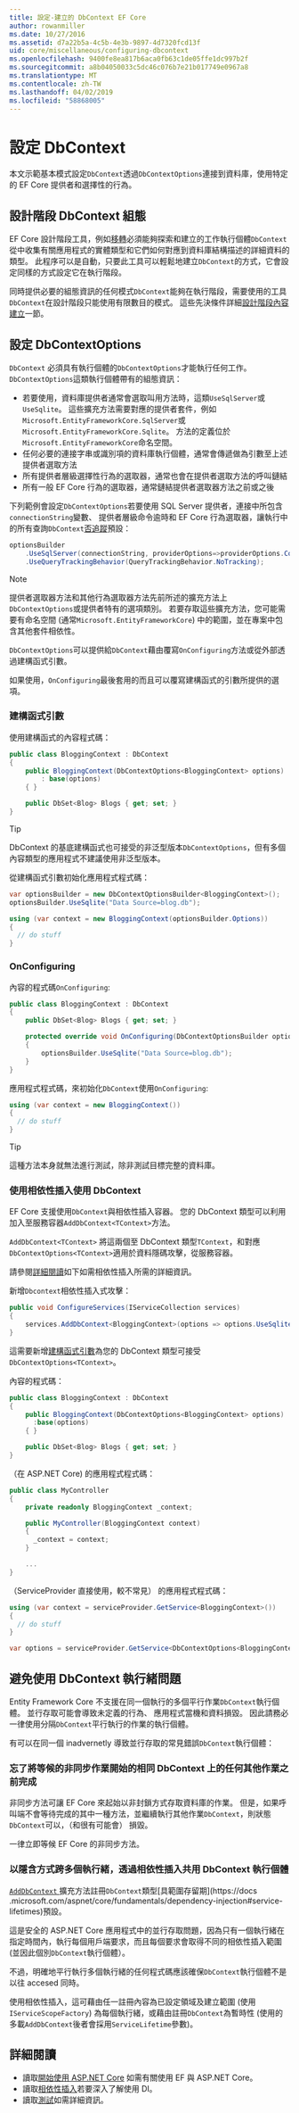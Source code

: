 ```yaml
---
title: 設定-建立的 DbContext EF Core
author: rowanmiller
ms.date: 10/27/2016
ms.assetid: d7a22b5a-4c5b-4e3b-9897-4d7320fcd13f
uid: core/miscellaneous/configuring-dbcontext
ms.openlocfilehash: 9400fe8ea817b6aca0fb63c1de05ffe1dc997b2f
ms.sourcegitcommit: a8b04050033c5dc46c076b7e21b017749e0967a8
ms.translationtype: MT
ms.contentlocale: zh-TW
ms.lasthandoff: 04/02/2019
ms.locfileid: "58868005"
---
```

# <a name="configuring-a-dbcontext"></a>設定 DbContext

本文示範基本模式設定`DbContext`透過`DbContextOptions`連接到資料庫，使用特定的 EF Core 提供者和選擇性的行為。

## <a name="design-time-dbcontext-configuration"></a>設計階段 DbContext 組態

EF Core 設計階段工具，例如[移轉](xref:core/managing-schemas/migrations/index)必須能夠探索和建立的工作執行個體`DbContext`從中收集有關應用程式的實體類型和它們如何對應到資料庫結構描述的詳細資料的類型。 此程序可以是自動，只要此工具可以輕鬆地建立`DbContext`的方式，它會設定同樣的方式設定它在執行階段。

同時提供必要的組態資訊的任何模式`DbContext`能夠在執行階段，需要使用的工具`DbContext`在設計階段只能使用有限數目的模式。 這些先決條件詳細[設計階段內容建立](xref:core/miscellaneous/cli/dbcontext-creation)一節。

## <a name="configuring-dbcontextoptions"></a>設定 DbContextOptions

`DbContext` 必須具有執行個體的`DbContextOptions`才能執行任何工作。 `DbContextOptions`這類執行個體帶有的組態資訊：

- 若要使用，資料庫提供者通常會選取叫用方法時，這類`UseSqlServer`或`UseSqlite`。 這些擴充方法需要對應的提供者套件，例如`Microsoft.EntityFrameworkCore.SqlServer`或`Microsoft.EntityFrameworkCore.Sqlite`。 方法的定義位於`Microsoft.EntityFrameworkCore`命名空間。
- 任何必要的連接字串或識別項的資料庫執行個體，通常會傳遞做為引數至上述提供者選取方法
- 所有提供者層級選擇性行為的選取器，通常也會在提供者選取方法的呼叫鏈結
- 所有一般 EF Core 行為的選取器，通常鏈結提供者選取器方法之前或之後

下列範例會設定`DbContextOptions`若要使用 SQL Server 提供者，連接中所包含`connectionString`變數、 提供者層級命令逾時和 EF Core 行為選取器，讓執行中的所有查詢`DbContext`[否追蹤](xref:core/querying/tracking#no-tracking-queries)預設：

``` csharp
optionsBuilder
    .UseSqlServer(connectionString, providerOptions=>providerOptions.CommandTimeout(60))
    .UseQueryTrackingBehavior(QueryTrackingBehavior.NoTracking);
```

> [!NOTE]  
> 提供者選取器方法和其他行為選取器方法先前所述的擴充方法上`DbContextOptions`或提供者特有的選項類別。 若要存取這些擴充方法，您可能需要有命名空間 (通常`Microsoft.EntityFrameworkCore`) 中的範圍，並在專案中包含其他套件相依性。

`DbContextOptions`可以提供給`DbContext`藉由覆寫`OnConfiguring`方法或從外部透過建構函式引數。

如果使用，`OnConfiguring`最後套用的而且可以覆寫建構函式的引數所提供的選項。

### <a name="constructor-argument"></a>建構函式引數

使用建構函式的內容程式碼：

``` csharp
public class BloggingContext : DbContext
{
    public BloggingContext(DbContextOptions<BloggingContext> options)
        : base(options)
    { }

    public DbSet<Blog> Blogs { get; set; }
}
```

> [!TIP]  
> DbContext 的基底建構函式也可接受的非泛型版本`DbContextOptions`，但有多個內容類型的應用程式不建議使用非泛型版本。

從建構函式引數初始化應用程式程式碼：

``` csharp
var optionsBuilder = new DbContextOptionsBuilder<BloggingContext>();
optionsBuilder.UseSqlite("Data Source=blog.db");

using (var context = new BloggingContext(optionsBuilder.Options))
{
  // do stuff
}
```

### <a name="onconfiguring"></a>OnConfiguring

內容的程式碼`OnConfiguring`:

``` csharp
public class BloggingContext : DbContext
{
    public DbSet<Blog> Blogs { get; set; }

    protected override void OnConfiguring(DbContextOptionsBuilder optionsBuilder)
    {
        optionsBuilder.UseSqlite("Data Source=blog.db");
    }
}
```

應用程式程式碼，來初始化`DbContext`使用`OnConfiguring`:

``` csharp
using (var context = new BloggingContext())
{
  // do stuff
}
```

> [!TIP]
> 這種方法本身就無法進行測試，除非測試目標完整的資料庫。

### <a name="using-dbcontext-with-dependency-injection"></a>使用相依性插入使用 DbContext

EF Core 支援使用`DbContext`與相依性插入容器。 您的 DbContext 類型可以利用加入至服務容器`AddDbContext<TContext>`方法。

`AddDbContext<TContext>` 將這兩個至 DbContext 類型`TContext`，和對應`DbContextOptions<TContext>`適用於資料隱碼攻擊，從服務容器。

請參閱[詳細閱讀](#more-reading)如下如需相依性插入所需的詳細資訊。

新增`Dbcontext`相依性插入式攻擊：

``` csharp
public void ConfigureServices(IServiceCollection services)
{
    services.AddDbContext<BloggingContext>(options => options.UseSqlite("Data Source=blog.db"));
}
```

這需要新增[建構函式引數](#constructor-argument)為您的 DbContext 類型可接受`DbContextOptions<TContext>`。

內容的程式碼：

``` csharp
public class BloggingContext : DbContext
{
    public BloggingContext(DbContextOptions<BloggingContext> options)
      :base(options)
    { }

    public DbSet<Blog> Blogs { get; set; }
}
```

（在 ASP.NET Core) 的應用程式程式碼：

``` csharp
public class MyController
{
    private readonly BloggingContext _context;

    public MyController(BloggingContext context)
    {
      _context = context;
    }

    ...
}
```

（ServiceProvider 直接使用，較不常見） 的應用程式程式碼：

``` csharp
using (var context = serviceProvider.GetService<BloggingContext>())
{
  // do stuff
}

var options = serviceProvider.GetService<DbContextOptions<BloggingContext>>();
```
## <a name="avoiding-dbcontext-threading-issues"></a>避免使用 DbContext 執行緒問題

Entity Framework Core 不支援在同一個執行的多個平行作業`DbContext`執行個體。 並行存取可能會導致未定義的行為、 應用程式當機和資料損毀。 因此請務必一律使用分隔`DbContext`平行執行的作業的執行個體。 

有可以在同一個 inadvernetly 導致並行存取的常見錯誤`DbContext`執行個體：

### <a name="forgetting-to-await-the-completion-of-an-asynchronous-operation-before-starting-any-other-operation-on-the-same-dbcontext"></a>忘了將等候的非同步作業開始的相同 DbContext 上的任何其他作業之前完成

非同步方法可讓 EF Core 來起始以非封鎖方式存取資料庫的作業。 但是，如果呼叫端不會等待完成的其中一種方法，並繼續執行其他作業`DbContext`，則狀態`DbContext`可以，（和很有可能會） 損毀。 

一律立即等候 EF Core 的非同步方法。  

### <a name="implicitly-sharing-dbcontext-instances-across-multiple-threads-via-dependency-injection"></a>以隱含方式跨多個執行緒，透過相依性插入共用 DbContext 執行個體

[ `AddDbContext` ](https://docs.microsoft.com/dotnet/api/microsoft.extensions.dependencyinjection.entityframeworkservicecollectionextensions.adddbcontext)擴充方法註冊`DbContext`類型[具範圍存留期](https://docs .microsoft.com/aspnet/core/fundamentals/dependency-injection#service-lifetimes)預設。 

這是安全的 ASP.NET Core 應用程式中的並行存取問題，因為只有一個執行緒在指定時間內，執行每個用戶端要求，而且每個要求會取得不同的相依性插入範圍 (並因此個別`DbContext`執行個體）。

不過，明確地平行執行多個執行緒的任何程式碼應該確保`DbContext`執行個體不是以往 accesed 同時。

使用相依性插入，這可藉由任一註冊內容為已設定領域及建立範圍 (使用`IServiceScopeFactory`) 為每個執行緒，或藉由註冊`DbContext`為暫時性 (使用的多載`AddDbContext`後者會採用`ServiceLifetime`參數)。

## <a name="more-reading"></a>詳細閱讀

* 讀取[開始使用 ASP.NET Core](../get-started/aspnetcore/index.md) 如需有關使用 EF 與 ASP.NET Core。
* 讀取[相依性插入](https://docs.microsoft.com/aspnet/core/fundamentals/dependency-injection)若要深入了解使用 DI。
* 讀取[測試](testing/index.md)如需詳細資訊。
